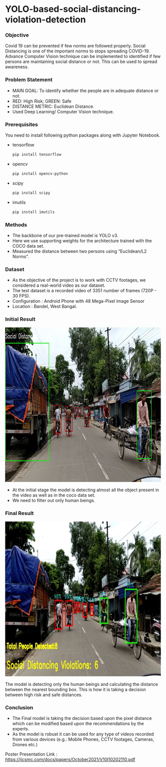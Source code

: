 # YOLO-based-social-distancing-violation-detection

<!-- Objective -->
### Objective

Covid 19 can be prevented if few norms are followed properly. Social Distancing is one of the important norms to stops spreading COVID-19. Advance Computer Vision technique can be implemented to identified if few persons are maintaining social distance or not. This can be used to spread awareness.

<!-- Problem Statement -->
### Problem Statement
* MAIN GOAL: To identify whether the people are in adequate distance or not. 
* RED: High Risk; GREEN: Safe
* DISTANCE METRIC: Euclidean Distance.
* Used Deep Learning/ Computer Vision technique.

<!-- Prerequisites -->
### Prerequisites

You need to install following python packages along with Jupyter Notebook.

* tensorflow
  ```sh
  pip install tensorflow
  ```
* opencv
  ```sh
  pip install opencv-python
  ```
* scipy
  ```sh
  pip install scipy
  ```
* imutils
  ```sh
  pip install imutils
  ```
  
### Methods
* The backbone of our pre-trained model is YOLO v3.
* Here we use supporting weights for the architecture trained with the COCO data set.
* Measured the distance between two persons using “Euclidean/L2 Norms”.

### Dataset
* As the objective of the project is to work with CCTV footages, we considered a real-world video as our dataset.
* The test dataset is a recorded video of 3351 number of frames (720P - 30 FPS).
* Configuration : Android Phone with 48 Mega-Pixel Image Sensor
* Location : Bandel, West Bangal.

### Initial Result
<p align="center">
  <a href="https://github.com/RAJ-DSML/YOLO-based-social-distancing-violation-detection/blob/main/img/initial_result.JPG">
    <img src="https://github.com/RAJ-DSML/YOLO-based-social-distancing-violation-detection/blob/main/img/initial_result.JPG" alt="Logo" width="800" height="500">
  </a>
  
 * At the initial stage the model is detecting almost all the object present in the video as well as in the coco data set.
 * We need to filter out only human beings.
  
 ### Final Result
  <p align="center">
  <a href="https://github.com/RAJ-DSML/YOLO-based-social-distancing-violation-detection/blob/main/img/final_result.JPG">
    <img src="https://github.com/RAJ-DSML/YOLO-based-social-distancing-violation-detection/blob/main/img/final_result.JPG" alt="Logo" width="800" height="500">
  </a>
   
 The model is detecting only the human beings and calculating the distance between the nearest bounding box. This is how it is taking a decision between high risk and safe distances.
   
### Conclusion
    
* The Final model is taking the decision based upon the pixel distance which can be modified based upon the recommendations by the experts.
* As the model is robust it can be used for any type of videos recorded from various devices (e.g.: Mobile Phones, CCTV footages, Cameras, Drones etc.) 

Poster Presentation Link : https://ijcsmc.com/docs/papers/October2021/V10I10202110.pdf
